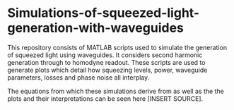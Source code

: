 # Simulations-of-squeezed-light-generation-with-waveguides

This repository consists of MATLAB scripts used to simulate the generation of squeezed light using waveguides. It considers second harmonic generation through to homodyne readout. These scripts are used to generate plots which detail how squeezing levels, power, waveguide parameters, losses and phase noise all interplay. 

The equations from which these simulations derive from as well as the the plots and their interpretations can be seen here [INSERT SOURCE].
